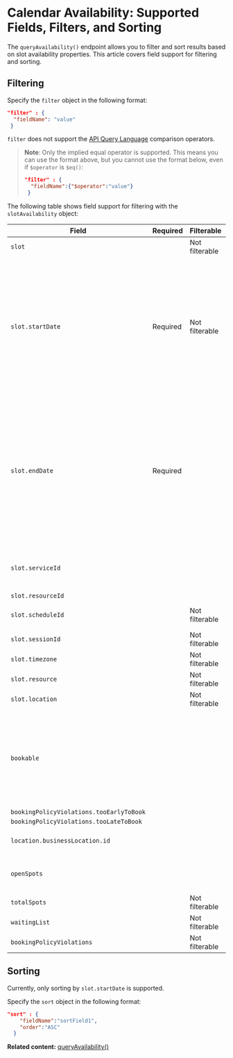 # Calendar Availability: Supported Fields, Filters, and Sorting

The `queryAvailability()` endpoint allows you to filter and sort results based on slot availability properties. This article covers field support for filtering and sorting.

## Filtering

Specify the `filter` object in the following format:  

```json
"filter" : {  
  "fieldName": "value"  
 } 
```

`filter` does not support the [API Query Language](https://www.wix.com/velo/reference/api-overview/api-query-language) comparison operators. 

> **Note**: Only the implied equal operator is supported. This means you can use the 
>    format above, but you cannot use the format below, even if `$operator` is `$eq()`: 
>    
>    ```json
>    "filter" : {  
>      "fieldName":{"$operator":"value"}  
>     }
>    ```

The following table shows field support for filtering with the `slotAvailability` object:

| Field                                  | Required | Filterable     | Sortable | Notes                                                                                                                                                                                                                                                                                                                                                                                                                                   |
| -------------------------------------- | -------- | -------------- | -------- | --------------------------------------------------------------------------------------------------------------------------------------------------------------------------------------------------------------------------------------------------------------------------------------------------------------------------------------------------------------------------------------------------------------------------------------- |
| `slot`                                 |          | Not filterable |          |                                                                                                                                                                                                                                                                                                                                                                                                                                         |
| `slot.startDate`                       | Required | Not filterable | Sortable | Returns slots that start at, or after, this date. If `timezone` is specified, the `slot.startDate` for the query is according to the local date and time, which means that the timezone offset in the format is ignored.                                                                                                                                                                                                           |
| `slot.endDate`                         | Required |                |          | Returns slots that end at, or before, this date. If the `timezone` is specified, the `slot.endDate` for the query is according to the local date and time, which means that the timezone offset in the format is ignored.                                                                                                                                                                                                              |
| `slot.serviceId`                       |          |                |          | Supports multiple values, returned if slot is provided.                                                                                                                                                                                                                                                                                                                                                                                 |
| `slot.resourceId`                      |          |                |          |                                                                                                                                                                                                                                                                                                                                                                                                                                         |
| `slot.scheduleId`                      |          | Not filterable |          | Returned if `slot` is provided.                                                                                                                                                                                                                                                                                                                                                                                                         |
| `slot.sessionId`                       |          | Not filterable |          |                                                                                                                                                                                                                                                                                                                                                                                                                                         |
| `slot.timezone`                        |          | Not filterable |          |                                                                                                                                                                                                                                                                                                                                                                                                                                         |
| `slot.resource`                        |          | Not filterable |          |                                                                                                                                                                                                                                                                                                                                                                                                                                         |
| `slot.location`                        |          | Not filterable |          |                                                                                                                                                                                                                                                                                                                                                                                                                                         |
| `bookable`                             |          |                |          | When filtered by `true`, returns only available slots. Otherwise, returns both available and non-available slots. This field is always returned.                                                                                                                                                                                                                                                                                         |
| `bookingPolicyViolations.tooEarlyToBook` |          |                |          |                                                                                                                                                                                                                                                                                                                                                                                                                                         |
| `bookingPolicyViolations.tooLateToBook`  |          |                |          |                                                                                                                                                                                                                                                                                                                                                                                                                                         |
| `location.businessLocation.id`         |          |                |          | Supports multiple values.                                                                                                                                                                                                                                                                                                                                                                                                                |
| `openSpots`                            |          |                |          | Returns slots with at least this number of open spots.                                                                                                                                                                                                                                                                                                                                                                                  |
| `totalSpots`                           |          | Not filterable |          |                                                                                                                                                                                                                                                                                                                                                                                                                                         |
| `waitingList`                          |          | Not filterable |          |                                                                                                                                                                                                                                                                                                                                                                                                                                         |
| `bookingPolicyViolations`              |          | Not filterable |          |                                                                                                                                                                                                                                                                                                                                                                                                                                         |



## Sorting

Currently, only sorting by `slot.startDate` is supported.

Specify the `sort` object in the following format:  

```json
"sort" : { 
    "fieldName":"sortField1",
    "order":"ASC"
  }
```

__Related content:__
[queryAvailability()](https://www.wix.com/velo/reference/wix-bookings-v2/availabilitycalendar/queryavailability)
